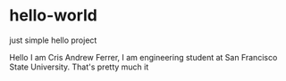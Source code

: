 # hello-world
just simple hello project

Hello I am Cris Andrew Ferrer, I am engineering student at San Francisco State University. That's pretty much it
